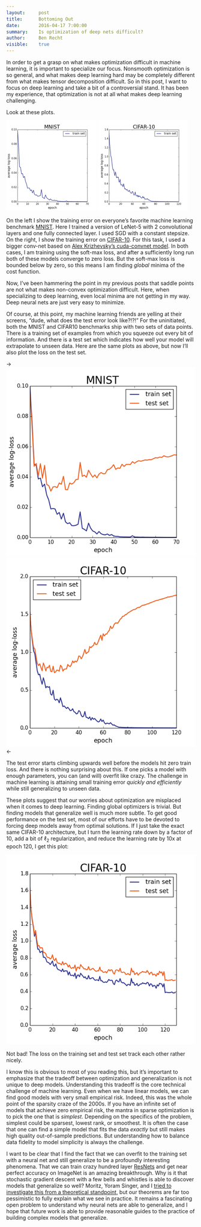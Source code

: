 ```yaml
---
layout:     post
title:      Bottoming Out
date:       2016-04-17 7:00:00
summary:    Is optimization of deep nets difficult?
author:     Ben Recht
visible:    true
---
```


In order to get a grasp on what makes optimization difficult in machine learning, it is important to specialize our focus.  Nonsmooth optimization is so general, and what makes deep learning hard may be completely different from what makes tensor decomposition difficult.  So in this post, I want to focus on deep learning and take a bit of a controversial stand.  It has been my experience, that optimization is not at all what makes deep learning challenging.

Look at these plots.

![Train error on MNIST](/assets/deepfit/mnist_train.png)
![Train error on CIFAR10](/assets/deepfit/cifar10_train.png)

On the left I show the training error on everyone’s favorite machine learning benchmark [MNIST](http://yann.lecun.com/exdb/mnist/).  Here I trained a version of LeNet-5 with 2 convolutional layers and one fully connected layer.  I used SGD with a constant stepsize.  On the right, I show the training error on [CIFAR-10](https://www.cs.toronto.edu/~kriz/cifar.html).  For this task, I used a bigger conv-net based on [Alex Krizhevsky’s cuda-convnet model](https://code.google.com/p/cuda-convnet/source/browse/trunk/example-layers/layers-18pct.cfg).  In both cases, I am training using the soft-max loss, and after a sufficiently long run both of these models converge to zero loss.  But the soft-max loss is bounded below by zero, so this means I am finding *global* minima of the cost function.

Now, I’ve been hammering the point in my previous posts that saddle points are not what makes non-convex optimization difficult.  Here, when specializing to deep learning, even local minima are not getting in my way.  Deep neural nets are just very easy to minimize.

Of course, at this point, my machine learning friends are yelling at their screens, “dude, what does the test error look like?!?!”  For the uninitiated, both the MNIST and CIFAR10 benchmarks ship with two sets of data points. There is a training set of examples from which you squeeze out every bit of information.  And there is a test set which indicates how well your model will extrapolate to unseen data.  Here are the same plots as above, but now I’ll also plot the loss on the test set.

->![Train vs test error on MNIST](/assets/deepfit/mnist_train_and_test.png)
![Train vs test error on CIFAR10](/assets/deepfit/cifar10_train_and_test.png)<-

The test error starts climbing upwards well before the models hit zero train loss.  And there is nothing surprising about this.  If one picks a model with enough parameters, you can (and will) overfit like crazy.  The challenge in machine learning is attaining small training error *quickly and efficiently* while still generalizing to unseen data.

These plots suggest that our worries about optimization are misplaced when it comes to deep learning.  Finding global optimizers is trivial.  But finding models that generalize well is much more subtle.  To get good performance on the test set, most of our efforts have to be devoted to forcing deep models away from optimal solutions.  If I just take the exact same CIFAR-10 architecture, but I turn the learning rate down by a factor of 10, add a bit of $\ell_2$ regularization, and reduce the learning rate by 10x at epoch 120, I get this plot:

![Train vs test error on CIFAR10 with regularization](/assets/deepfit/cifar10_alexnet_train_and_test.png)

Not bad!  The loss on the training set and test set track each other rather nicely.  

I know this is obvious to most of you reading this, but it’s important to emphasize that the tradeoff between optimization and generalization is not unique to deep models.  Understanding this tradeoff is the core technical challenge of machine learning.  Even when we have linear models, we can find good models with very small empirical risk.  Indeed, this was the whole point of the sparsity craze of the 2000s.  If you have an infinite set of models that achieve zero empirical risk, the mantra in sparse optimization is to pick the one that is *simplest*.   Depending on the specifics of the problem, simplest could be sparsest, lowest rank, or smoothest.  It is often the case that one can find a simple model that fits the data *exactly* but still makes high quality out-of-sample predictions.  But understanding how to balance data fidelity to model simplicity is always the challenge.

I want to be clear that I find the fact that we can overfit to the training set with a neural net and still generalize to be a profoundly interesting phenomena.  That we can train crazy hundred layer [ResNets](http://arxiv.org/abs/1512.03385) and get near perfect accuracy on ImageNet is an amazing breakthrough.  Why is it that stochastic gradient descent with a few bells and whistles is able to discover models that generalize so well? Moritz, Yoram Singer, and I [tried to investigate this from a theoretical standpoint](http://arxiv.org/abs/1509.01240), but our theorems are far too pessimistic to fully explain what we see in practice.  It remains a fascinating open problem to understand why neural nets are able to generalize, and I hope that future work is able to provide reasonable guides to the practice of building complex models that generalize.
